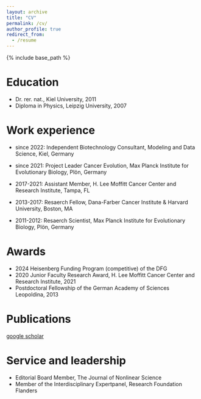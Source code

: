```yaml
---
layout: archive
title: "CV"
permalink: /cv/
author_profile: true
redirect_from:
  - /resume
---
```


{% include base_path %}

Education
======
* Dr. rer. nat., Kiel University, 2011
* Diploma in Physics, Leipzig University, 2007

Work experience
======
* since 2022: Independent Biotechnology Consultant, Modeling and Data Science, Kiel, Germany

* since 2021: Project Leader Cancer Evolution, Max Planck Institute for Evolutionary Biology, Plön, Germany

* 2017-2021: Assistant Member, H. Lee Moffitt Cancer Center and Research Institute, Tampa, FL

* 2013-2017: Resaerch Fellow, Dana-Farber Cancer Institute & Harvard University, Boston, MA

* 2011-2012: Resaerch Scientist, Max Planck Institute for Evolutionary Biology, Plön, Germany

Awards
======
* 2024 Heisenberg Funding Program (competitive) of the DFG 
* 2020 Junior Faculty Research Award, H. Lee Moffitt Cancer Center and Research Institute, 2021
* Postdoctoral Fellowship of the German Academy of Sciences Leopoldina, 2013

Publications
======
  [google scholar](https://scholar.google.com/citations?hl=en&user=pSwR6EoAAAAJ)
  
Service and leadership
======
* Editorial Board Member, The Journal of Nonlinear Science
* Member of the Interdisciplinary Expertpanel, Research Foundation Flanders
